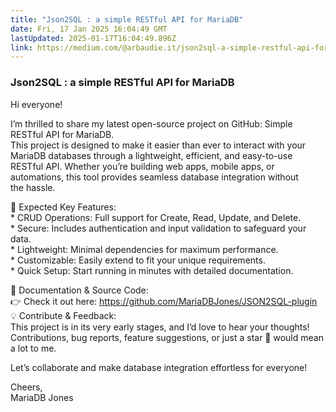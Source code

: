 ```yaml
---
title: "Json2SQL : a simple RESTful API for MariaDB"
date: Fri, 17 Jan 2025 16:04:49 GMT
lastUpdated: 2025-01-17T16:04:49.896Z
link: https://medium.com/@arbaudie.it/json2sql-a-simple-restful-api-for-mariadb-2ceeda1de673?source=rss-c779d007e7fe------2
---
```


<h3>Json2SQL : a simple RESTful API for MariaDB</h3><p>Hi everyone!</p><p>I’m thrilled to share my latest open-source project on GitHub: Simple RESTful API for MariaDB.<br />This project is designed to make it easier than ever to interact with your MariaDB databases through a lightweight, efficient, and easy-to-use RESTful API. Whether you’re building web apps, mobile apps, or automations, this tool provides seamless database integration without the hassle.</p><p>🔑 Expected Key Features:<br />* CRUD Operations: Full support for Create, Read, Update, and Delete.<br />* Secure: Includes authentication and input validation to safeguard your data.<br />* Lightweight: Minimal dependencies for maximum performance.<br />* Customizable: Easily extend to fit your unique requirements.<br />* Quick Setup: Start running in minutes with detailed documentation.</p><p>📖 Documentation &amp; Source Code:<br />👉 Check it out here: <a href="https://github.com/MariaDBJones/JSON2SQL-plugin">https://github.com/MariaDBJones/JSON2SQL-plugin</a><br />💡 Contribute &amp; Feedback:<br />This project is in its very early stages, and I’d love to hear your thoughts! Contributions, bug reports, feature suggestions, or just a star 🌟 would mean a lot to me.</p><p>Let’s collaborate and make database integration effortless for everyone!</p><p>Cheers,<br />MariaDB Jones</p><img alt="" height="1" src="https://medium.com/_/stat?event=post.clientViewed&amp;referrerSource=full_rss&amp;postId=2ceeda1de673" width="1" />
